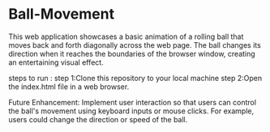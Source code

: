 # Ball-Movement
This web application showcases a basic animation of a rolling ball that moves back and forth diagonally across the web page. The ball changes its direction when it reaches the boundaries of the browser window, creating an entertaining visual effect.

steps to run :
step 1:Clone this repository to your local machine
step 2:Open the index.html file in a web browser.

Future Enhancement:
Implement user interaction so that users can control the ball's movement using keyboard inputs or mouse clicks. For example, users could change the direction or speed of the ball.
